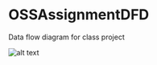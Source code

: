 # OSSAssignmentDFD

Data flow diagram for class project

![alt text](https://cloud.githubusercontent.com/assets/22142552/19023798/daa31f4e-88bc-11e6-9be6-a7bec4226ea6.png)
